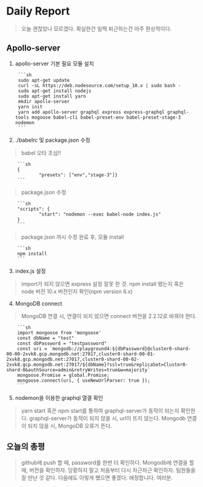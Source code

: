 # Daily Report

> 오늘 괜찮았나 모르겠다.
> 확실한건 일찍 퇴근하는건 아주 환상적이다.

## Apollo-server 

1. apollo-server 기본 필요 모듈 설치

        ```sh
        sudo apt-get update
        curl -sL https://deb.nodesource.com/setup_10.x | sudo bash -
        sudo apt-get install nodejs
        sudo apt-get install yarn
        mkdir apollo-server
        yarn init
        yarn add apollo-server graphql express express-graphql graphql-tools mogoose babel-cli babel-preset-env babel-preset-stage-3 nodemon
        ```

2. ./babelrc 및 package.json 수정

> babel 오타 조심!!

        ```sh
        {
                "presets": ["env","stage-3"]}
        ```
> package.json 수정

        ```sh
        "scripts": {
                "start": "nodemon --exec babel-node index.js"
        }
        ```

>package.json 까시 수정 완료 후, 모듈 install

        ```sh
        npm install
        ```

3. index.js 설정

> import가 되지 않으면 express 설정 잘못 한 것. npm install 됐는지 혹은 node  버전 10.x 버전인지 확인(npm version 6.x)

4. MongoDB connect

> MongoDB 연결 시, 연결이 되지 않으면 connect 버전을 2.2.12로 바꿔야 한다.

        ```sh
        import mongoose from 'mongoose'
        const dbName = "test"
        const dbPassword = "testpassword"
        const uri = `mongodb://playground4:${dbPassword}@cluster0-shard-00-00-2xvk8.gcp.mongodb.net:27017,cluster0-shard-00-01-2xvk8.gcp.mongodb.net:27017,cluster0-shard-00-02-2xvk8.gcp.mongodb.net:27017/${dbName}?ssl=true&replicaSet=Cluster0-shard-0&authSource=admin&retryWrites=true&w=majority`
        mongoose.Promise = global.Promise;
        mongoose.connect(uri, { useNewUrlParser: true });
        ```

5. nodemon을 이용한 graphql 열결 확인

> yarn start 혹은 npm start를 통하여 graphql-server가 동작이 되는지 확인한다.
> graphql-server가 동작이 되지 않을 시, url이 뜨지 않는다.
>  Mongodb 연결이 되지 않을 시, MongoDB 오류가 뜬다.

## 오늘의 총평

> github에 push 할 때, password를 한번 더 확인하다.
> Mongodb에 연결을 할 때, 버전을 확인하자.
> 당황하지 말고 처음부터 다시 차근차근 확인하자.
> 팀원들을 잘 만난 것 같다.
> 다음에도 이렇게 쨌으면 좋겠다.
> 애정합니다. 여러분.

